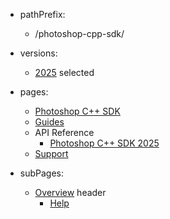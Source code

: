 - pathPrefix:
    - /photoshop-cpp-sdk/

- versions:
    - [2025](/) selected

- pages:
    - [Photoshop C++ SDK](/)
    - [Guides](/sdk/pluginsdk/documentation/)
    - API Reference
        - [Photoshop C++ SDK 2025](/sdk/pluginsdk//photoshopapi/photoshop/index.md)
    - [Support](/support/)

- subPages:
    - [Overview](/support/) header
        - [Help](/support/)
